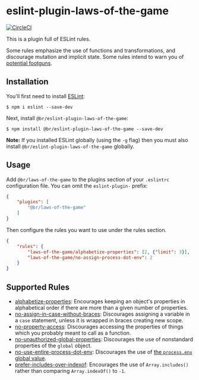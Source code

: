 # eslint-plugin-laws-of-the-game
[![CircleCI](https://circleci.com/gh/bleacherreport/eslint-plugin-laws-of-the-game/tree/master.svg?style=svg)](https://circleci.com/gh/bleacherreport/eslint-plugin-laws-of-the-game/tree/master)

This is a plugin full of ESLint rules.

Some rules emphasize the use of functions and transformations, and discourage mutation and implicit state.
Some rules intend to warn you of [potential footguns][PillarsOfJS].


## Installation

You'll first need to install [ESLint]:

```
$ npm i eslint --save-dev
```

Next, install `@br/eslint-plugin-laws-of-the-game`:

```
$ npm install @br/eslint-plugin-laws-of-the-game --save-dev
```

**Note:** If you installed ESLint globally (using the `-g` flag) then you must also install `@br/eslint-plugin-laws-of-the-game` globally.

## Usage

Add `@br/laws-of-the-game` to the plugins section of your `.eslintrc` configuration file. You can omit the `eslint-plugin-` prefix:

```json
{
    "plugins": [
        "@br/laws-of-the-game"
    ]
}
```


Then configure the rules you want to use under the rules section.

```json
{
    "rules": {
        "laws-of-the-game/alphabetize-properties": [2, {"limit": 3}],
        "laws-of-the-game/no-assign-process-dot-env": 2
    }
}
```

## Supported Rules

* [alphabetize-properties]: Encourages keeping an object's properties in alphabetical order if there are more than a given number of properties.
* [no-assign-in-case-without-braces]: Discourages assigning a variable in a `case` statement, unless it is wrapped in braces creating new scope.
* [no-property-access]: Discourages accessing the properties of things which you probably meant to call as a function.
* [no-unauthorized-global-properties]: Discourages the use of nonstandard properties of the `global` object.
* [no-use-entire-process-dot-env]: Discourages the use of [the `process.env` global value][Process-dot-env].
* [prefer-includes-over-indexof]: Encourages the use of `Array.includes()` rather than comparing `Array.indexOf()` to `-1`.



[alphabetize-properties]: ./lib/rules/alphabetize-properties.md
[no-assign-in-case-without-braces]: ./lib/rules/no-assign-in-case-without-braces.md
[no-property-access]: ./lib/rules/no-property-access.md
[no-unauthorized-global-properties]: ./lib/rules/no-unauthorized-global-properties.md
[no-use-entire-process-dot-env]: ./lib/rules/no-use-entire-process-dot-env.md
[prefer-includes-over-indexof]: ./lib/rules/prefer-includes-over-indexof.md
[ESLint]: http://eslint.org
[PillarsOfJS]: https://medium.com/javascript-scene/the-two-pillars-of-javascript-ee6f3281e7f3
[Process-dot-env]: https://nodejs.org/api/process.html#process_process_env
